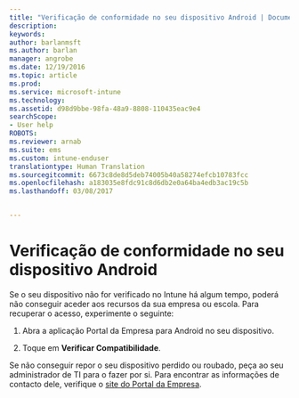 ```yaml
---
title: "Verificação de conformidade no seu dispositivo Android | Documentos da Microsoft"
description: 
keywords: 
author: barlanmsft
ms.author: barlan
manager: angrobe
ms.date: 12/19/2016
ms.topic: article
ms.prod: 
ms.service: microsoft-intune
ms.technology: 
ms.assetid: d98d9bbe-98fa-48a9-8808-110435eac9e4
searchScope:
- User help
ROBOTS: 
ms.reviewer: arnab
ms.suite: ems
ms.custom: intune-enduser
translationtype: Human Translation
ms.sourcegitcommit: 6673c8de8d5deb74005b40a58274efcb10783fcc
ms.openlocfilehash: a183035e8fdc91c8d6db2e0a64ba4edb3ac19c5b
ms.lasthandoff: 03/08/2017


---
```



# <a name="check-compliance-on-your-android-device"></a>Verificação de conformidade no seu dispositivo Android

Se o seu dispositivo não for verificado no Intune há algum tempo, poderá não conseguir aceder aos recursos da sua empresa ou escola. Para recuperar o acesso, experimente o seguinte:

1. Abra a aplicação Portal da Empresa para Android no seu dispositivo.

2. Toque em **Verificar Compatibilidade**.

Se não conseguir repor o seu dispositivo perdido ou roubado, peça ao seu administrador de TI para o fazer por si. Para encontrar as informações de contacto dele, verifique o [site do Portal da Empresa](http://portal.manage.microsoft.com).


